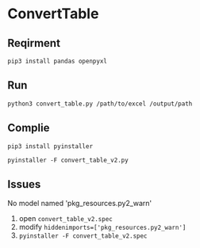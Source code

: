 # ConvertTable

## Reqirment
`pip3 install pandas openpyxl`

## Run
`python3 convert_table.py /path/to/excel /output/path`

## Complie
`pip3 install pyinstaller`

`pyinstaller -F convert_table_v2.py`

## Issues
No model named 'pkg_resources.py2_warn'

1. open `convert_table_v2.spec`
2. modify `hiddenimports=['pkg_resources.py2_warn']`
3. `pyinstaller -F convert_table_v2.spec`

